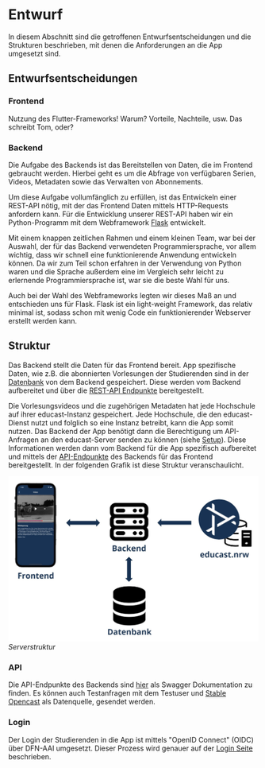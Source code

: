 # Entwurf

In diesem Abschnitt sind die getroffenen Entwurfsentscheidungen und die Strukturen beschrieben, mit denen die Anforderungen an die App umgesetzt sind.

## Entwurfsentscheidungen

### Frontend

Nutzung des Flutter-Frameworks! Warum? Vorteile, Nachteile, usw.
Das schreibt Tom, oder?


### Backend
Die Aufgabe des Backends ist das Bereitstellen von Daten, die im Frontend gebraucht werden. Hierbei geht es um die Abfrage von verfügbaren Serien, Videos, Metadaten sowie das Verwalten von Abonnements.  

Um diese Aufgabe vollumfänglich zu erfüllen, ist das Entwickeln einer REST-API nötig, mit der das Frontend Daten mittels HTTP-Requests anfordern kann. Für die Entwicklung unserer REST-API haben wir ein Python-Programm mit dem Webframework [Flask](https://flask.palletsprojects.com/en/2.2.x/) entwickelt.

Mit einem knappen zeitlichen Rahmen und einem kleinen Team, war bei der Auswahl, der für das Backend verwendeten Programmiersprache, vor allem wichtig, dass wir schnell eine funktionierende Anwendung entwickeln können. Da wir zum Teil schon erfahren in der Verwendung von Python waren und die Sprache außerdem eine im Vergleich sehr leicht zu erlernende Programmiersprache ist, war sie die beste Wahl für uns.

Auch bei der Wahl des Webframeworks legten wir dieses Maß an und entschieden uns für Flask. Flask ist ein light-weight Framework, das relativ minimal ist, sodass schon mit wenig Code ein funktionierender Webserver erstellt werden kann.

## Struktur

Das Backend stellt die Daten für das Frontend bereit. App spezifische Daten, wie z.B. die abonnierten Vorlesungen der Studierenden sind in der [Datenbank](database.md) von dem Backend gespeichert. Diese werden vom Backend aufbereitet und über die [REST-API Endpunkte](https://app.swaggerhub.com/apis-docs/Bennit/EducastNRWApp/0.1#/) bereitgestellt.

Die Vorlesungsvideos und die zugehörigen Metadaten hat jede Hochschule auf ihrer educast-Instanz gespeichert. Jede Hochschule, die den educast-Dienst nutzt und folglich so eine Instanz betreibt, kann die App somit nutzen. Das Backend der App benötigt dann die Berechtigung um API-Anfragen an den educast-Server senden zu können (siehe [Setup](setup.md#api-user)). Diese Informationen werden dann vom Backend für die App spezifisch aufbereitet und mittels der [API-Endpunkte](https://app.swaggerhub.com/apis-docs/Bennit/EducastNRWApp/0.1#/) des Backends für das Frontend bereitgestellt. In der folgenden Grafik ist diese Struktur veranschaulicht.

![](assets/images/Server_Struktur.jpg)
*Serverstruktur*

### API
Die API-Endpunkte des Backends sind [hier](https://app.swaggerhub.com/apis-docs/Bennit/EducastNRWApp/0.1#/) als Swagger Dokumentation zu finden. Es können auch Testanfragen mit dem Testuser und [Stable Opencast](https://stable.opencast.org) als Datenquelle, gesendet werden.

### Login
Der Login der Studierenden in die App ist mittels "OpenID Connect" (OIDC) über DFN-AAI umgesetzt. Dieser Prozess wird genauer auf der [Login Seite](login.md) beschrieben.